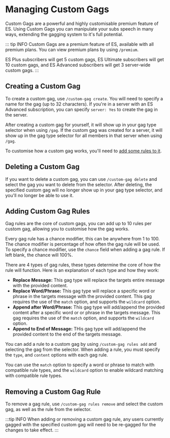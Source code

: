 # Managing Custom Gags
Custom Gags are a powerful and highly customisable premium feature of ES.
Using Custom Gags you can manipulate your subs speech in many ways, extending the gagging system to it's full potential.

::: tip INFO
Custom Gags are a premium feature of ES, available with all premium plans. You can view premium plans by using `/premium`.

ES Plus subscribers will get 5 custom gags, ES Ultimate subscribers will get 10 custom gags, and ES Advanced subscribers will get 3 server-wide custom gags.
:::

## Creating a Custom Gag
To create a custom gag, use `/custom-gag create`. You will need to specify a name for the gag (up to 32 characters).
If you're in a server with an ES Advanced subscription, you can specify `server: Yes` to create the gag in the server.

After creating a custom gag for yourself, it will show up in your gag type selector when using `/gag`.
If the custom gag was created for a server, it will show up in the gag type selector for all members in that server when using `/gag`.

To customise how a custom gag works, you'll need to [add some rules to it](#adding-custom-gag-rules).


## Deleting a Custom Gag
If you want to delete a custom gag, you can use `/custom-gag delete` and select the gag you want to delete from the selector.
After deleting, the specified custom gag will no longer show up in your gag type selector, and you'll no longer be able to use it.


## Adding Custom Gag Rules
Gag rules are the core of custom gags, you can add up to 10 rules per custom gag, allowing you to customise how the gag works.

Every gag rule has a chance modifier, this can be anywhere from 1 to 100. The chance modifier is percentage of how often the gag rule will be used.
To specify a chance modifier, use the `chance` field when adding a gag rule. If left blank, the chance will 100%.

There are 4 types of gag rules, these types determine the core of how the rule will function. Here is an explanation of each type and how they work:

- **Replace Message:** This gag type will replace the targets entire message with the provided content.
- **Replace Word/Phrase:** This gag type will replace a specific word or phrase in the targets message with the provided content.
This gag requires the use of the `match` option, and supports the `wildcard` option.
- **Append after Word/Phrase:** This gag type will add/append the provided content after a specific word or or phrase in the targets message.
This gag requires the use of the `match` option, and supports the `wildcard` option.
- **Append to End of Message:** THis gag type will add/append the provided content to the end of the targets message.

You can add a rule to a custom gag by using `/custom-gag rules add` and selecting the gag from the selector.
When adding a rule, you must specify the `type`, and `content` options with each gag rule.

You can use the `match` option to specify a word or phrase to match with compatible rule types,
and the `wildcard` option to enable wildcard matching with compatible rule types.


## Removing a Custom Gag Rule
To remove a gag rule, use `/custom-gag rules remove` and select the custom gag, as well as the rule from the selector.

:::tip INFO
When adding or removing a custom gag rule, any users currently gagged with the specified custom gag will need to be re-gagged for the changes to take effect.
:::
